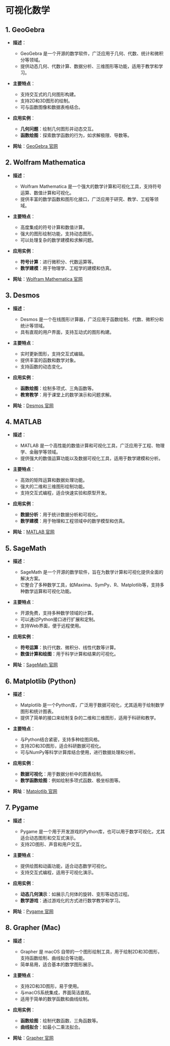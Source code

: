 # 可视化数学

<DocsAD/>

## 1. GeoGebra
- **描述**：
  - GeoGebra 是一个开源的数学软件，广泛应用于几何、代数、统计和微积分等领域。
  - 提供动态几何、代数计算、数据分析、三维图形等功能，适用于教学和学习。
  
- **主要特点**：
  - 支持交互式的几何图形构建。
  - 支持2D和3D图形的绘制。
  - 可与函数图像和数据表格结合。

- **应用实例**：
  - **几何问题**：绘制几何图形并动态交互。
  - **函数绘图**：探索数学函数的行为，如求解极限、导数等。

- **网址**：[GeoGebra 官网](https://www.geogebra.org/)

## 2. Wolfram Mathematica
- **描述**：
  - Wolfram Mathematica 是一个强大的数学计算和可视化工具，支持符号运算、数值计算和可视化。
  - 提供丰富的数学函数和图形化接口，广泛应用于研究、教学、工程等领域。
  
- **主要特点**：
  - 高度集成的符号计算和数值计算。
  - 强大的图形绘制功能，支持动态图形。
  - 可以处理复杂的数学建模和求解问题。

- **应用实例**：
  - **符号计算**：进行微积分、代数运算等。
  - **数学建模**：用于物理学、工程学的建模和仿真。

- **网址**：[Wolfram Mathematica 官网](https://www.wolfram.com/mathematica/)

## 3. Desmos
- **描述**：
  - Desmos 是一个在线图形计算器，广泛应用于函数绘制、代数、微积分和统计等领域。
  - 具有直观的用户界面，支持互动式的图形构建。

- **主要特点**：
  - 实时更新图形，支持交互式编辑。
  - 提供丰富的函数和数学对象。
  - 支持函数的动态变化。

- **应用实例**：
  - **函数绘图**：绘制多项式、三角函数等。
  - **教育教学**：用于课堂上的数学演示和问题求解。

- **网址**：[Desmos 官网](https://www.desmos.com/)

## 4. MATLAB
- **描述**：
  - MATLAB 是一个高性能的数值计算和可视化工具，广泛应用于工程、物理学、金融学等领域。
  - 提供强大的数值运算功能以及数据可视化工具，适用于数学建模和分析。

- **主要特点**：
  - 高效的矩阵运算和数据处理功能。
  - 强大的二维和三维图形绘制功能。
  - 支持交互式编程，适合快速实验和原型开发。

- **应用实例**：
  - **数据分析**：用于统计数据分析和可视化。
  - **数学建模**：用于物理和工程领域中的数学模型和仿真。

- **网址**：[MATLAB 官网](https://www.mathworks.com/products/matlab.html)

## 5. SageMath
- **描述**：
  - SageMath 是一个开源的数学软件，旨在为数学计算和可视化提供全面的解决方案。
  - 它整合了多种数学工具，如Maxima、SymPy、R、Matplotlib等，支持多种数学运算和可视化功能。

- **主要特点**：
  - 开源免费，支持多种数学领域的计算。
  - 可以通过Python接口进行扩展和定制。
  - 支持Web界面，便于远程使用。

- **应用实例**：
  - **符号运算**：执行代数、微积分、线性代数等计算。
  - **数值计算和绘图**：用于科学计算和结果的可视化。

- **网址**：[SageMath 官网](https://www.sagemath.org/)

## 6. Matplotlib (Python)
- **描述**：
  - Matplotlib 是一个Python库，广泛用于数据可视化，尤其适用于绘制数学图形和统计图表。
  - 提供了简单的接口来绘制复杂的二维和三维图形，适用于科研和教学。

- **主要特点**：
  - 与Python结合紧密，支持多种绘图风格。
  - 支持2D和3D图形，适合科研数据可视化。
  - 可与NumPy等科学计算库结合使用，进行数据处理和分析。

- **应用实例**：
  - **数据可视化**：用于数据分析中的图表绘制。
  - **数学函数绘图**：例如绘制多项式函数、极坐标图等。

- **网址**：[Matplotlib 官网](https://matplotlib.org/)

## 7. Pygame
- **描述**：
  - Pygame 是一个用于开发游戏的Python库，也可以用于数学可视化，尤其适合动态图形和交互式演示。
  - 支持2D图形、声音和用户交互。

- **主要特点**：
  - 提供绘图和动画功能，适合动态数学可视化。
  - 支持交互式编程，适用于可视化演示。

- **应用实例**：
  - **动态几何演示**：如展示几何体的旋转、变形等动态过程。
  - **数学游戏**：通过游戏化的方式进行数学教学和学习。

- **网址**：[Pygame 官网](https://www.pygame.org/)

## 8. Grapher (Mac)
- **描述**：
  - Grapher 是 macOS 自带的一个图形绘制工具，用于绘制2D和3D图形，支持函数绘制、曲线拟合等功能。
  - 简单易用，适合基本的数学图形展示。

- **主要特点**：
  - 支持2D和3D图形，易于使用。
  - 与macOS系统集成，界面简洁直观。
  - 适用于简单的数学函数和曲线绘制。

- **应用实例**：
  - **函数绘图**：绘制代数函数、三角函数等。
  - **曲线拟合**：如最小二乘法拟合。

- **网址**：[Grapher 官网](https://support.apple.com/guide/graphing/overview/mac)
